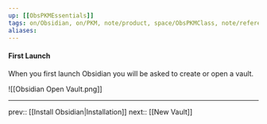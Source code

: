 ```yaml
---
up: [[ObsPKMEssentials]]
tags: on/Obsidian, on/PKM, note/product, space/ObsPKMClass, note/reference
aliases: 
---
```

#### First Launch
When you first launch Obsidian you will be asked to create or open a vault.

![[Obsidian Open Vault.png]]


---
prev:: [[Install Obsidian|Installation]]
next:: [[New Vault]]
